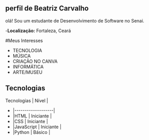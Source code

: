 ## perfil de Beatriz Carvalho 

olá! Sou um estudante de Desenvolvimento de Software no Senai.

-**Localização:** Fortaleza, Ceará

#Meus Interesses
- TECNOLOGIA
- MÚSICA
- CRIAÇÃO NO CANVA
- INFORMÁTICA
- ARTE/MUSEU 

## Tecnologias

Tecnologias | Nível |
- |-------------------|
- |HTML        | Iniciante |
- |CSS         | Iniciante | 
- |JavaScript  | Iniciante |
- |Python      | Básico    |
